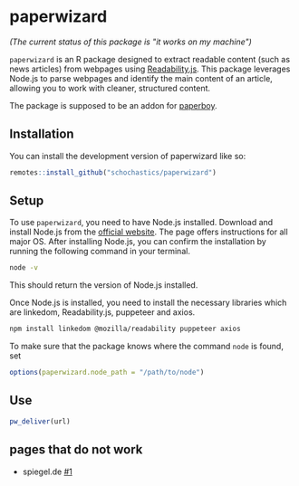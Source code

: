 
# paperwizard

<!-- badges: start -->
<!-- badges: end -->

*(The current status of this package is "it works on my machine")*

`paperwizard` is an R package designed to extract readable content (such as news
articles) from webpages using
[Readability.js](https://github.com/mozilla/readability). This package leverages
Node.js to parse webpages and identify the main content of an article, allowing
you to work with cleaner, structured content.

The package is supposed to be an addon for [paperboy](https://github.com/jbgruber/paperboy).

## Installation

You can install the development version of paperwizard like so:

``` r
remotes::install_github("schochastics/paperwizard")
```

## Setup

To use `paperwizard`, you need to have Node.js installed. Download and install Node.js from the [official
website](https://nodejs.org/en/download/package-manager). The page offers
instructions for all major OS. After installing Node.js, you can confirm the
installation by running the
following command in your terminal.
```bash
node -v
```

This should return the version of Node.js installed.

Once Node.js is installed, you need to install the necessary libraries which are
linkedom, Readability.js, puppeteer and axios.

```bash
npm install linkedom @mozilla/readability puppeteer axios
```

To make sure that the package knows where the command `node` is found, set 
```r
options(paperwizard.node_path = "/path/to/node")
```

## Use

```r
pw_deliver(url)
```

## pages that do not work

- spiegel.de [#1](https://github.com/schochastics/paperwizard/issues/1)